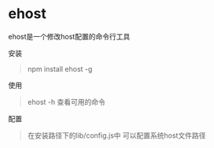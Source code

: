 ehost
=====

ehost是一个修改host配置的命令行工具

安装
> npm install ehost -g

使用
> ehost -h
> 查看可用的命令

配置
> 在安装路径下的lib/config.js中
> 可以配置系统host文件路径
